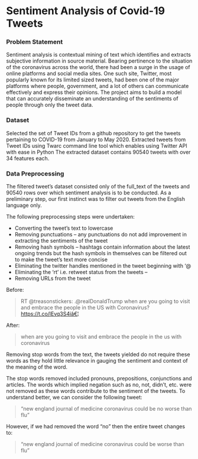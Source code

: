 # Sentiment Analysis of Covid-19 Tweets

### Problem Statement
Sentiment analysis is contextual mining of text which identifies and extracts subjective information in source material.
Bearing pertinence to the situation of the coronavirus across the world, there had been a surge in the usage of online platforms and social media sites. One such site, Twitter, most popularly known for its limited sized tweets, had been one of the major platforms where people, government, and a lot of others can communicate effectively and express their opinions.
The project aims to build a model that can accurately disseminate an understanding of the sentiments of people through only the tweet data.

### Dataset
Selected the set of Tweet IDs from  a github repository to get the tweets pertaining to COVID-19 from January to May 2020. 
Extracted tweets from Tweet IDs using Twarc command line tool which enables using Twitter API with ease in Python
The extracted dataset contains 90540 tweets with over 34 features each.

### Data Preprocessing
The filtered tweet’s dataset consisted only of the full_text of the tweets and 90540 rows over which sentiment analysis is to be conducted. 
As a preliminary step, our first instinct was to filter out tweets from the English language only.   

The following preprocessing steps were undertaken:
* Converting the tweet’s text to lowercase 
* Removing punctuations – any punctuations do not add improvement in extracting the sentiments of the tweet
* Removing hash symbols – hashtags contain information about the latest ongoing trends but the hash symbols in themselves can be filtered out to make the tweet’s text more concise
* Eliminating the twitter handles mentioned in the tweet beginning with ‘@
* Eliminating the ‘rt’ i.e. retweet status from the tweets –
* Removing URLs from the tweet 

Before:
> RT @treasonstickers: .@realDonaldTrump when are you going to visit and embrace the people in the US with Coronavirus? https://t.co/lEvq3S4iâ€¦   

After:
> when are you going to visit and embrace the people in the us with coronavirus    

Removing stop words from the text,  the tweets yielded do not require these words as they hold little relevance in gauging the sentiment and context of the meaning of the word. 

The stop words removed included pronouns, prepositions, conjunctions and articles. The words which implied negation such as no, not, didn’t, etc. were not removed as these words contribute to the sentiment of the tweets.
To understand better, we can consider the following tweet:

> “new england journal of medicine coronavirus could be no worse than flu”

However, if we had removed the word “no” then the entire tweet changes to:

> “new england journal of medicine coronavirus could be worse than flu”
